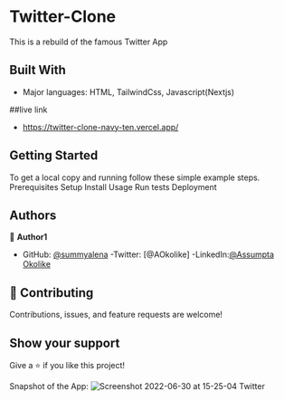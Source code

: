 # Twitter-Clone
This is a rebuild of the famous Twitter App


## Built With

- Major languages: HTML, TailwindCss, Javascript(Nextjs)

##live link

- https://twitter-clone-navy-ten.vercel.app/

## Getting Started
To get a local copy and running follow these simple example steps.
Prerequisites
Setup
Install
Usage
Run tests
Deployment

## Authors

👤 **Author1**

- GitHub: [@summyalena](https://github.com/summyalena)
-Twitter: [@AOkolike]
-LinkedIn:[@Assumpta Okolike](https://www.linkedin.com/in/assumpta-okolike-58aba41b3/)

## 🤝 Contributing

Contributions, issues, and feature requests are welcome!


## Show your support

Give a ⭐️ if you like this project!

Snapshot of the App:
![Screenshot 2022-06-30 at 15-25-04 Twitter](https://user-images.githubusercontent.com/95056164/176705344-17f8c457-5d50-4728-872c-00489f8cadf3.png)


